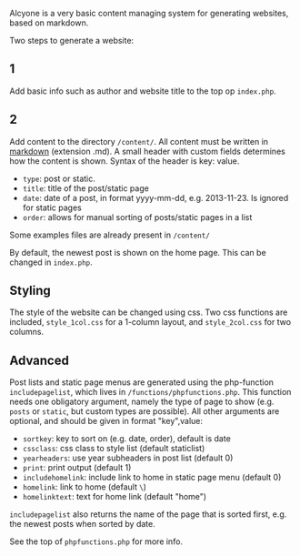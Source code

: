 Alcyone is a very basic content managing system for generating websites, based
on markdown. 

Two steps to generate a website:

## 1

Add basic info such as author and website title to the top op `index.php`.

## 2

Add content to the directory `/content/`. All content must be written in
[markdown](http://daringfireball.net/projects/markdown/) (extension .md). A
small header with custom fields determines how the content is shown. Syntax of
the header is key: value.

- `type`: post or static.
- `title`: title of the post/static page
- `date`: date of a post, in format yyyy-mm-dd, e.g. 2013-11-23. Is ignored for
  static pages
- `order`: allows for manual sorting of posts/static pages in a list  

Some examples files are already present in `/content/`

By default, the newest post is shown on the home page. This can be changed in
`index.php`. 

## Styling

The style of the website can be changed using css. Two css functions are
included, `style_1col.css` for a 1-column layout, and `style_2col.css` for two
columns. 

## Advanced

Post lists and static page menus are generated using the php-function
`includepagelist`, which lives in `/functions/phpfunctions.php`. This function
needs one obligatory argument, namely the type of page to show (e.g. `posts` or
`static`, but custom types are possible). All other arguments are optional, and
should be given in format "key",value:

- `sortkey`: key to sort on (e.g. date, order), default is date
- `cssclass`: css class to style list (default staticlist)
- `yearheaders`: use year subheaders in post list (default 0)
- `print`: print output (default 1)
- `includehomelink`: include link to home in static page menu (default 0)
- `homelink`: link to home (default `\`)
- `homelinktext`: text for home link (default "home")

`includepagelist` also returns the name of the page that is sorted first, e.g.
the newest posts when sorted by date. 

See the top of `phpfunctions.php` for more info.
